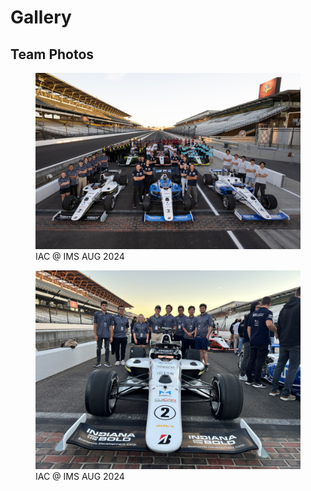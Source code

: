 # Gallery 

## Team Photos

<p>
  <figure id=_figure-1>
<center><img src=IAC_group.jpg></center>
    <figcaption>IAC @ IMS AUG 2024</figcaption>
  </figure>
</p>


<p>
  <figure id=_figure-2>
<center><img src=IAC_individual.jpg></center>
    <figcaption>IAC @ IMS AUG 2024</figcaption>
  </figure>
</p>